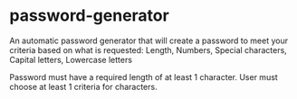 # password-generator
An automatic password generator that will create a password to meet your criteria based on what is requested: Length, Numbers, Special characters, Capital letters, Lowercase letters


Password must have a required length of at least 1 character.
User must choose at least 1 criteria for characters.